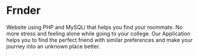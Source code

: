 # Frnder
Website using PHP and MySQLi that helps you find your roommate. No more stress and feeling alone while going to your college. Our Application helps you to find the perfect friend with similar preferences and make your journey into an unknown place better.
